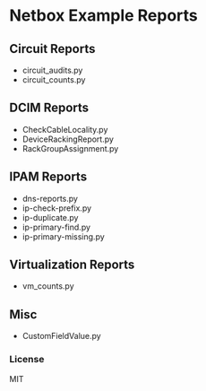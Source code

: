 # Netbox Example Reports

## Circuit Reports

* circuit_audits.py
* circuit_counts.py

## DCIM Reports

* CheckCableLocality.py
* DeviceRackingReport.py
* RackGroupAssignment.py

## IPAM Reports

* dns-reports.py
* ip-check-prefix.py
* ip-duplicate.py
* ip-primary-find.py
* ip-primary-missing.py

## Virtualization Reports

* vm_counts.py

## Misc

* CustomFieldValue.py

### License

MIT
